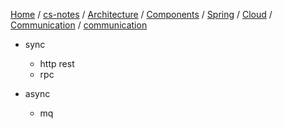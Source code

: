 [Home](https://mengxianbin.github.io) /
[cs-notes](https://mengxianbin.github.io/cs-notes/site) /
[Architecture](https://mengxianbin.github.io/cs-notes/site/Architecture) /
[Components](https://mengxianbin.github.io/cs-notes/site/Architecture/Components) /
[Spring](https://mengxianbin.github.io/cs-notes/site/Architecture/Components/Spring) /
[Cloud](https://mengxianbin.github.io/cs-notes/site/Architecture/Components/Spring/Cloud) /
[Communication](https://mengxianbin.github.io/cs-notes/site/Architecture/Components/Spring/Cloud/Communication) /
[communication](https://mengxianbin.github.io/cs-notes/site/Architecture/Components/Spring/Cloud/Communication/communication)

* sync
    * http rest
    * rpc

* async
    * mq
